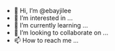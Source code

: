 - 👋 Hi, I’m @ebayjilee
- 👀 I’m interested in ...
- 🌱 I’m currently learning ...
- 💞️ I’m looking to collaborate on ...
- 📫 How to reach me ...

<!---
ebayjilee/ebayjilee is a ✨ special ✨ repository because its `README.md` (this file) appears on your GitHub profile.
You can click the Preview link to take a look at your changes.
--->
